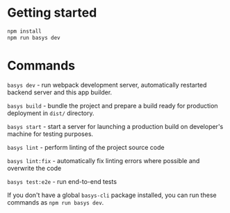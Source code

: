 # Getting started
```sh
npm install
npm run basys dev
```

# Commands
`basys dev` - run webpack development server, automatically restarted backend server and this app builder.

`basys build` - bundle the project and prepare a build ready for production deployment in `dist/` directory.

`basys start` - start a server for launching a production build on developer's machine for testing purposes.

`basys lint` - perform linting of the project source code

`basys lint:fix` - automatically fix linting errors where possible and overwrite the code

`basys test:e2e` - run end-to-end tests

If you don't have a global `basys-cli` package installed, you can run these commands as `npm run basys dev`.
